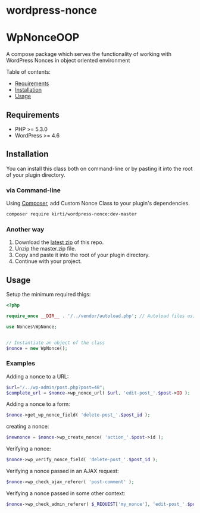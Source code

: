 # wordpress-nonce
# WpNonceOOP
A compose package which serves the functionality of working with WordPress Nonces in object oriented environment


Table of contents:
 * [Requirements](#requirements)
 * [Installation](#installation)
 * [Usage](#usage)

## Requirements

* PHP >= 5.3.0
* WordPress >= 4.6

## Installation

You can install this class both on command-line or by pasting it into the root of your plugin directory.

### via Command-line

Using [Composer](https://getcomposer.org/), add Custom Nonce Class to your plugin's dependencies.

```sh
composer require kirti/wordpress-nonce:dev-master
```

### Another way

1. Download the [latest zip](https://github.com/kirtibhat001/wordpress-nonce/new/master.zip) of this repo.
2. Unzip the master.zip file.
3. Copy and paste it into the root of your plugin directory.
4. Continue with your project.

## Usage

Setup the minimum required thigs:

```php
<?php 

require_once __DIR__ . '/../vendor/autoload.php'; // Autoload files using Composer autoload

use Nonces\WpNonce;


// Instantiate an object of the class
$nonce = new WpNonce();
```
### Examples

Adding a nonce to a URL:

```php
$url="/../wp-admin/post.php?post=48";
$complete_url = $nonce->wp_nonce_url( $url, 'edit-post_'.$post->ID );
```

Adding a nonce to a form:

```php
$nonce->get_wp_nonce_field( 'delete-post_'.$post_id );
```

creating a nonce:

```php
$newnonce = $nonce->wp_create_nonce( 'action_'.$post->id );
```

Verifying a nonce:

```php
$nonce->wp_verify_nonce_field( 'delete-post_'.$post_id );
```

Verifying a nonce passed in an AJAX request:

```php
$nonce->wp_check_ajax_referer( 'post-comment' );
```

Verifying a nonce passed in some other context:

```php
$nonce->wp_check_admin_referer( $_REQUEST['my_nonce'], 'edit-post_'.$post->ID );
```

